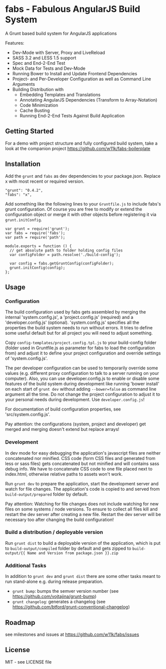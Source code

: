 # fabs - Fabulous AngularJS Build System

A Grunt based build system for AngularJS applications

Features:
* Dev-Mode with Server, Proxy and LiveReload
* SASS 3.2 and LESS 1.5 support
* Spec and End-2-End Test
* Mock Data for Tests and Dev-Mode
* Running Bower to Install and Update Frontend Dependencies
* Project- and Per-Developer Configuration as well as Command Line Arguments
* Building Distribution with
    * Embedding Templates and Translations
    * Annotating AngularJS Dependencies (Transform to Array-Notation)
    * Code Minimization
    * Cache Busting
    * Running End-2-End Tests Against Build Application


## Getting Started

For a demo with project structure and fully configured build system, take a look at the companion project
https://github.com/w11k/fabs-boilerplate


## Installation

Add the `grunt` and `fabs` as dev dependencies to your package.json. Replace x with most recent or required version.

    "grunt": "0.4.2",
    "fabs": "x",


Add something like the following lines to your `Gruntfile.js` to include fabs's grunt configuration. Of course you
are free to modify or extend the configuration object or merge it with other objects before registering it via
`grunt.initConfig`.

    var grunt = require('grunt');
    var fabs = require('fabs');
    var path = require('path');

    module.exports = function () {
      // get absolute path to folder holding config files
      var configFolder = path.resolve('./build-config');

      var config = fabs.getGruntConfig(configFolder);
      grunt.initConfig(config);
    };


## Usage

### Configuration

The build configuration used by fabs gets assembled by merging the internal 'system.config.js', a 'project.config.js'
(required) and a 'developer.config.js' (optional). 'system.config.js' specifies all the properties the build system
needs to run without errors. It tries to define some useful default but for all project you will need to adjust
something.

Copy `config-templates/project.config.tpl.js` to your build-config folder (folder used in Gruntfile.js as parameter for
fabs to load the configuration from) and adjust it to define your project configuration and override settings of
'system.config.js'.

The per developer configuration can be used to temporarily override some values (e.g. different proxy configuration to
talk to a server running on your computer). Also, you can use developer.config.js to enable or disable some features of
the build system during development like running 'bower install' on each start of `grunt dev` without adding
`--bower=false` as command line argument all the time.
Do not change the project configuration to adjust it to your personal needs during development.
Use `developer.config.js`!

For documentation of build configuration properties, see 'src/system.config.js'.

Pay attention: the configurations (system, project and developer) get merged and merging doesn't extend but
replace arrays!


### Development

In dev mode for easy debugging the application's javascript files are neither concatenated nor minified. CSS code
(form CSS files and generated from less or sass files) gets concatenated but not minified and will contains sass debug
info. We have to concatenate CSS code to one file placed next to index.html, otherwise relative paths to assets won't
work.

Run `grunt dev` to prepare the application, start the development server and watch for file changes. The application's
code is copied to and served from `build-output/prepared` folder by default.

Pay attention: Watching for file changes does not include watching for new files on some systems / node versions.
To ensure to collect all files kill and restart the dev server after creating a new file. Restart the dev server will
be necessary too after changing the build configuration!


### Build a distribution / deployable version

Run `grunt dist` to build a deployable version of the application, which is put to `build-output/compiled` folder by
default and gets zipped to `build-output/{{ Name and Version from package.json }}.zip`

### Additional Tasks

In addition to `grunt dev` and `grunt dist` there are some other tasks meant to run stand-alone e.g. during release
preparation.

* `grunt bump`: bumps the semver version number (see https://github.com/vojtajina/grunt-bump)
* `grunt changelog`: generates a changelog (see https://github.com/btford/grunt-conventional-changelog)


## Roadmap

see milestones and issues at https://github.com/w11k/fabs/issues


## License

MIT - see LICENSE file
